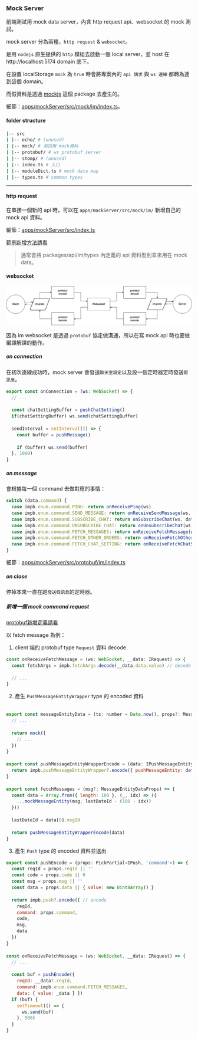 ### Mock Server

前端測試用 mock data server，內含 http request api、websocket 的 mock 測試。

mock server 分為兩種，`http request` & `websocket`。

是用 `nodejs` 原生提供的 `http` 模組去啟動一個 local server，並 host 在 http://localhost:5174 domain 底下。

在設置 localStorage `mock` 為 `true` 時會將專案內的 `api 請求` 與 `ws 連線` 都轉為連到這個 domain。

而假資料是透過 [mockjs](https://github.com/nuysoft/Mock/wiki) 這個 package 去產生的。

細節：[apps/mockServer/src/mock/im/index.ts](/apps/mockServer/src/mock/im/index.ts)。

#### folder structure

```bash
|-- src
| |-- echo/ # (unused)
| |-- mock/ # 測試用 mock資料
| |-- protobuf/ # ws protobuf server
| |-- stomp/ # (unused)
| |-- index.ts # 入口
| |-- moduleDict.ts # mock data map
| |-- types.ts # common types
```

---

#### http request

在串接一個新的 api 時，可以在 `apps/mockServer/src/mock/im/` 新增自己的 mock api 資料。

細節：[apps/mockServer/src/index.ts](/apps/mockServer/src/index.ts)

[範例新增方法請看](/packages/api/README.md)

> 通常會將 packages/api/im/types 內定義的 api 資料型別拿來用在 mock data。

#### websocket

![protobuf-flow](/packages/protobuf/images/protobuf-flow.png)

因為 im websocket 是透過 `protobuf` 協定做溝通，所以在寫 mock api 時也要做編譯解譯的動作。

##### on connection

在初次連線成功時，mock server 會發送`聊天室設定`以及設一個定時器定時發送`假訊息`。

```javascript
export const onConnection = (ws: WebSocket) => {
  // ...

  const chatSettingBuffer = pushChatSetting()
  if(chatSettingBuffer) ws.send(chatSettingBuffer)

  sendInterval = setInterval(() => {
    const buffer = pushMessage()

    if (buffer) ws.send(buffer)
  }, 1000)
}
```

##### on message

會根據每一個 command 去做對應的事情：

```javascript
switch (data.command) {
  case impb.enum.command.PING: return onReceivePing(ws)
  case impb.enum.command.SEND_MESSAGE: return onReceiveSendMessage(ws, data)
  case impb.enum.command.SUBSCRIBE_CHAT: return onSubscribeChat(ws, data)
  case impb.enum.command.UNSUBSCRIBE_CHAT: return onUnsubscribeChat(ws, data)
  case impb.enum.command.FETCH_MESSAGES: return onReceiveFetchMessage(ws, data)
  case impb.enum.command.FETCH_OTHER_ORDERS: return onReceiveFetchOtherOrders(ws, data)
  case impb.enum.command.FETCH_CHAT_SETTING: return onReceiveFetchChatSetting(ws, data)
}
```

細節：[apps/mockServer/src/protobuf/im/index.ts](/apps/mockServer/src/protobuf/im/index.ts)

##### on close

停掉本來一直在跑`發送假訊息`的定時器。

##### 新增一個 mock command request

[protobuf新增定義請看](/packages/protobuf/README.md)

以 fetch message 為例：

1. client 端的 protobuf type `Request` 資料 decode

```javascript
const onReceiveFetchMessage = (ws: WebSocket, __data: IRequest) => {
  const fetchArgs = impb.fetchArgs.decode(__data.data.value) // decode

  // ...
}
```

2. 產生 `PushMessageEntityWrapper` type 的 encoded 資料

```javascript

export const messageEntityData = (ts: number = Date.now(), props?: MessageEntityDataProps) => {
  // ...

  return mock({
    // ...
  })
}

export const pushMessageEntityWrapperEncode = (data: IPushMessageEntity[]) => {
  return impb.pushMessageEntityWrapper?.encode({ pushMessageEntity: data }) // encode
}

export const fetchMessages = (msg?: MessageEntityDataProps) => {
  const data = Array.from({ length: 100 }, (_, idx) => ({
    ...mockMessageEntity(msg, lastDateId - (100 - idx))
  }))

  lastDateId = data[0].msgId

  return pushMessageEntityWrapperEncode(data)
}
```

3. 產生 `Push` type 的 encoded 資料並送出

```javascript
export const pushEncode = (props: PickPartial<IPush, 'command'>) => {
  const reqId = props.reqId || ''
  const code = props.code || 0
  const msg = props.msg || ''
  const data = props.data || { value: new Uint8Array() }

  return impb.push?.encode({ // encode
    reqId,
    command: props.command,
    code,
    msg,
    data
  })
}

const onReceiveFetchMessage = (ws: WebSocket, __data: IRequest) => {
  // ...

  const buf = pushEncode({
    reqId: __data?.reqId,
    command: impb.enum.command.FETCH_MESSAGES,
    data: { value: _data } })
  if (buf) {
    setTimeout(() => {
      ws.send(buf)
    }, 500)
  }
}
```